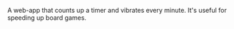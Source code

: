 A web-app that counts up a timer and vibrates every minute.  It's useful for speeding up board games.
